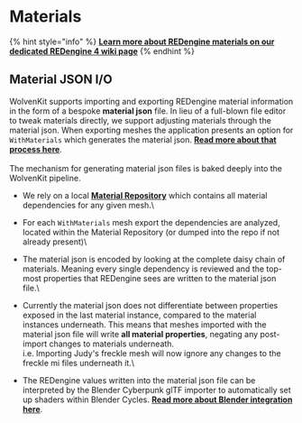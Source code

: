 # Materials

{% hint style="info" %}
****[**Learn more about REDengine materials on our dedicated REDengine 4 wiki page**](https://wiki.redmodding.org/redengine4-research/assets/shaders/materials)****
{% endhint %}

## Material JSON I/O

WolvenKit supports importing and exporting REDengine material information in the form of a bespoke **material json** file. In lieu of a full-blown file editor to tweak materials directly, we support adjusting materials through the material json. When exporting meshes the application presents an option for `WithMaterials` which generates the material json. [**Read more about that process here**](models.md#withmaterials).\
\
The mechanism for generating material json files is baked deeply into the WolvenKit pipeline.&#x20;

* We rely on a local [**Material Repository**](../../ribbon/tools/material-repository.md#what-is-the-material-repository) which contains all material dependencies for any given mesh.\

* For each `WithMaterials` mesh export the dependencies are analyzed, located within the Material Repository (or dumped into the repo if not already present)\

* The material json is encoded by looking at the complete daisy chain of materials. Meaning every single dependency is reviewed and the top-most properties that REDengine sees are written to the material json file.\

* Currently the material json does not differentiate between properties exposed in the last material instance, compared to the material instances underneath. This means that meshes imported with the material json file will write **all material properties**, negating any post-import changes to materials underneath.\
  i.e. Importing Judy's freckle mesh will now ignore any changes to the freckle mi files underneath it.\

* The REDengine values written into the material json file can be interpreted by the Blender Cyberpunk glTF importer to automatically set up shaders within Blender Cycles. [**Read more about Blender integration here**](blender-integration.md#importing-cyberpunk-meshes-with-blender).

